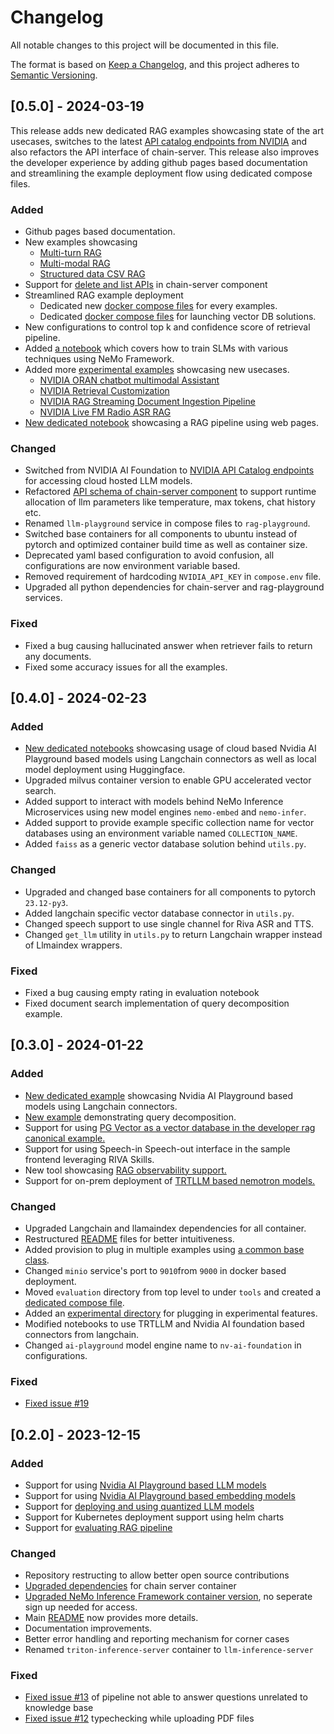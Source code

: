 # Changelog
All notable changes to this project will be documented in this file.

The format is based on [Keep a Changelog](https://keepachangelog.com/en/1.0.0/), and this project adheres to [Semantic Versioning](https://semver.org/spec/v2.0.0.html).

## [0.5.0] - 2024-03-19

This release adds new dedicated RAG examples showcasing state of the art usecases, switches to the latest [API catalog endpoints from NVIDIA](https://build.nvidia.com/explore/discover) and also refactors the API interface of chain-server. This release also improves the developer experience by adding github pages based documentation and streamlining the example deployment flow using dedicated compose files.

### Added

- Github pages based documentation.
- New examples showcasing
  - [Multi-turn RAG](./RetrievalAugmentedGeneration/examples/multi_turn_rag/)
  - [Multi-modal RAG](./RetrievalAugmentedGeneration//examples/multimodal_rag/)
  - [Structured data CSV RAG](./RetrievalAugmentedGeneration/examples/csv_rag/)
- Support for [delete and list APIs](./docs/api_reference/openapi_schema.json) in chain-server component
- Streamlined RAG example deployment
  - Dedicated new [docker compose files](./deploy/compose/) for every examples.
  - Dedicated [docker compose files](./deploy/compose/docker-compose-vectordb.yaml) for launching vector DB solutions.
- New configurations to control top k and confidence score of retrieval pipeline.
- Added [a notebook](./models/NeMo/slm/README.md) which covers how to train SLMs with various techniques using NeMo Framework.
- Added more [experimental examples](./experimental/README.md) showcasing new usecases.
  - [NVIDIA ORAN chatbot multimodal Assistant](./experimental/oran-chatbot-multimodal/)
  - [NVIDIA Retrieval Customization](./experimental/synthetic-data-retriever-customization/)
  - [NVIDIA RAG Streaming Document Ingestion Pipeline](./experimental/streaming_ingest_rag/)
  - [NVIDIA Live FM Radio ASR RAG](./experimental/fm-asr-streaming-rag/)
- [New dedicated notebook](./notebooks/10_RAG_for_HTML_docs_with_Langchain_NVIDIA_AI_Endpoints.ipynb) showcasing a RAG pipeline using web pages.


### Changed

- Switched from NVIDIA AI Foundation to [NVIDIA API Catalog endpoints](https://build.nvidia.com/explore/discover) for accessing cloud hosted LLM models.
- Refactored [API schema of chain-server component](./docs/api_reference/openapi_schema.json) to support runtime allocation of llm parameters like temperature, max tokens, chat history etc.
- Renamed `llm-playground` service in compose files to `rag-playground`.
- Switched base containers for all components to ubuntu instead of pytorch and optimized container build time as well as container size.
- Deprecated yaml based configuration to avoid confusion, all configurations are now environment variable based.
- Removed requirement of hardcoding `NVIDIA_API_KEY` in `compose.env` file.
- Upgraded all python dependencies for chain-server and rag-playground services.

### Fixed

- Fixed a bug causing hallucinated answer when retriever fails to return any documents.
- Fixed some accuracy issues for all the examples.


## [0.4.0] - 2024-02-23

### Added

- [New dedicated notebooks](./docs/rag/jupyter_server.md) showcasing usage of cloud based Nvidia AI Playground based models using Langchain connectors as well as local model deployment using Huggingface.
- Upgraded milvus container version to enable GPU accelerated vector search.
- Added support to interact with models behind NeMo Inference Microservices using new model engines `nemo-embed` and `nemo-infer`.
- Added support to provide example specific collection name for vector databases using an environment variable named `COLLECTION_NAME`.
- Added `faiss` as a generic vector database solution behind `utils.py`.

### Changed

- Upgraded and changed base containers for all components to pytorch `23.12-py3`.
- Added langchain specific vector database connector in `utils.py`.
- Changed speech support to use single channel for Riva ASR and TTS.
- Changed `get_llm` utility in `utils.py` to return Langchain wrapper instead of Llmaindex wrappers.

### Fixed

- Fixed a bug causing empty rating in evaluation notebook
- Fixed document search implementation of query decomposition example.

## [0.3.0] - 2024-01-22

### Added

- [New dedicated example](./docs/rag/aiplayground.md) showcasing Nvidia AI Playground based models using Langchain connectors.
- [New example](./RetrievalAugmentedGeneration/README.md#5-qa-chatbot-with-task-decomposition-example----a100h100l40s) demonstrating query decomposition.
- Support for using [PG Vector as a vector database in the developer rag canonical example.](./RetrievalAugmentedGeneration/README.md#deploying-with-pgvector-vector-store)
- Support for using Speech-in Speech-out interface in the sample frontend leveraging RIVA Skills.
- New tool showcasing [RAG observability support.](./tools/observability/)
- Support for on-prem deployment of [TRTLLM based nemotron models.](./RetrievalAugmentedGeneration/README.md#6-qa-chatbot----nemotron-model)

### Changed

- Upgraded Langchain and llamaindex dependencies for all container.
- Restructured [README](./README.md) files for better intuitiveness.
- Added provision to plug in multiple examples using [a common base class](./RetrievalAugmentedGeneration/common/base.py).
- Changed `minio` service's port to `9010`from `9000` in docker based deployment.
- Moved `evaluation` directory from top level to under `tools` and created a [dedicated compose file](./deploy/compose/docker-compose-evaluation.yaml).
- Added an [experimental directory](./experimental/) for plugging in experimental features.
- Modified notebooks to use TRTLLM and Nvidia AI foundation based connectors from langchain.
- Changed `ai-playground` model engine name to `nv-ai-foundation` in configurations.

### Fixed

- [Fixed issue #19](https://github.com/NVIDIA/GenerativeAIExamples/issues/19)


## [0.2.0] - 2023-12-15

### Added

- Support for using [Nvidia AI Playground based LLM models](./docs/rag/aiplayground.md)
- Support for using [Nvidia AI Playground based embedding models](./docs/rag/aiplayground.md)
- Support for [deploying and using quantized LLM models](./docs/rag/llm_inference_server.md#quantized-llama2-model-deployment)
- Support for Kubernetes deployment support using helm charts
- Support for [evaluating RAG pipeline](./tools/evaluation/README.md)

### Changed

- Repository restructing to allow better open source contributions
- [Upgraded dependencies](./RetrievalAugmentedGeneration/Dockerfile) for chain server container
- [Upgraded NeMo Inference Framework container version](./RetrievalAugmentedGeneration/llm-inference-server/Dockerfile), no seperate sign up needed for access.
- Main [README](./README.md) now provides more details.
- Documentation improvements.
- Better error handling and reporting mechanism for corner cases
- Renamed `triton-inference-server` container to `llm-inference-server`

### Fixed

- [Fixed issue #13](https://github.com/NVIDIA/GenerativeAIExamples/issues/13) of pipeline not able to answer questions unrelated to knowledge base
- [Fixed issue #12](https://github.com/NVIDIA/GenerativeAIExamples/issues/12) typechecking while uploading PDF files